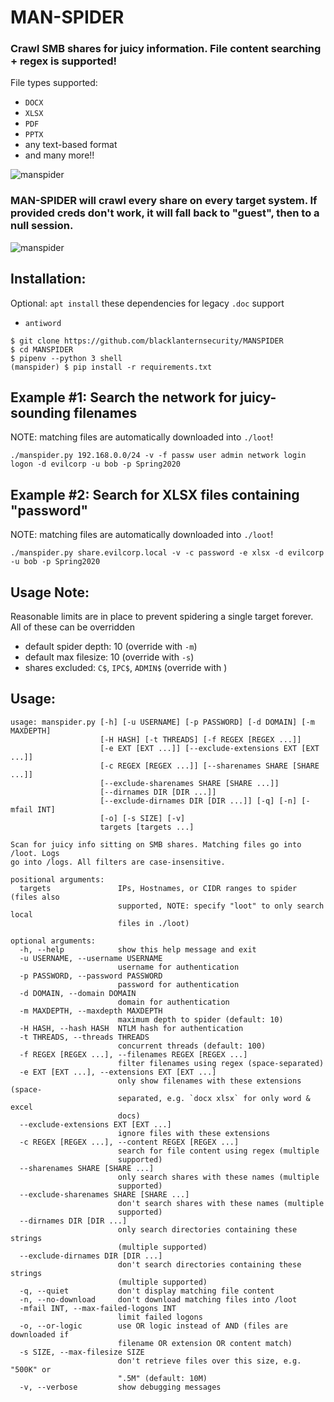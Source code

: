 # MAN-SPIDER
### Crawl SMB shares for juicy information.  File content searching + regex is supported!
File types supported:
- `DOCX`
- `XLSX`
- `PDF`
- `PPTX`
- any text-based format
- and many more!!

![manspider](https://user-images.githubusercontent.com/20261699/74963251-6a08de80-53df-11ea-88f4-60c39665dfa2.gif)

### MAN-SPIDER will crawl every share on every target system.  If provided creds don't work, it will fall back to "guest", then to a null session.
![manspider](https://user-images.githubusercontent.com/20261699/80316979-f9ab7e80-87ce-11ea-9628-3c22a07e8378.png)

## Installation:
Optional: `apt install` these dependencies for legacy `.doc` support
- `antiword`
~~~
$ git clone https://github.com/blacklanternsecurity/MANSPIDER
$ cd MANSPIDER
$ pipenv --python 3 shell
(manspider) $ pip install -r requirements.txt
~~~

## Example #1: Search the network for juicy-sounding filenames
NOTE: matching files are automatically downloaded into `./loot`!
~~~
./manspider.py 192.168.0.0/24 -v -f passw user admin network login logon -d evilcorp -u bob -p Spring2020
~~~

## Example #2: Search for XLSX files containing "password"
NOTE: matching files are automatically downloaded into `./loot`!
~~~
./manspider.py share.evilcorp.local -v -c password -e xlsx -d evilcorp -u bob -p Spring2020
~~~

## Usage Note:
Reasonable limits are in place to prevent spidering a single target forever.  All of these can be overridden
- default spider depth: 10 (override with `-m`)
- default max filesize: 10 (override with `-s`)
- shares excluded: `C$`, `IPC$`, `ADMIN$` (override with )

## Usage:
~~~
usage: manspider.py [-h] [-u USERNAME] [-p PASSWORD] [-d DOMAIN] [-m MAXDEPTH]
                    [-H HASH] [-t THREADS] [-f REGEX [REGEX ...]]
                    [-e EXT [EXT ...]] [--exclude-extensions EXT [EXT ...]]
                    [-c REGEX [REGEX ...]] [--sharenames SHARE [SHARE ...]]
                    [--exclude-sharenames SHARE [SHARE ...]]
                    [--dirnames DIR [DIR ...]]
                    [--exclude-dirnames DIR [DIR ...]] [-q] [-n] [-mfail INT]
                    [-o] [-s SIZE] [-v]
                    targets [targets ...]

Scan for juicy info sitting on SMB shares. Matching files go into /loot. Logs
go into /logs. All filters are case-insensitive.

positional arguments:
  targets               IPs, Hostnames, or CIDR ranges to spider (files also
                        supported, NOTE: specify "loot" to only search local
                        files in ./loot)

optional arguments:
  -h, --help            show this help message and exit
  -u USERNAME, --username USERNAME
                        username for authentication
  -p PASSWORD, --password PASSWORD
                        password for authentication
  -d DOMAIN, --domain DOMAIN
                        domain for authentication
  -m MAXDEPTH, --maxdepth MAXDEPTH
                        maximum depth to spider (default: 10)
  -H HASH, --hash HASH  NTLM hash for authentication
  -t THREADS, --threads THREADS
                        concurrent threads (default: 100)
  -f REGEX [REGEX ...], --filenames REGEX [REGEX ...]
                        filter filenames using regex (space-separated)
  -e EXT [EXT ...], --extensions EXT [EXT ...]
                        only show filenames with these extensions (space-
                        separated, e.g. `docx xlsx` for only word & excel
                        docs)
  --exclude-extensions EXT [EXT ...]
                        ignore files with these extensions
  -c REGEX [REGEX ...], --content REGEX [REGEX ...]
                        search for file content using regex (multiple
                        supported)
  --sharenames SHARE [SHARE ...]
                        only search shares with these names (multiple
                        supported)
  --exclude-sharenames SHARE [SHARE ...]
                        don't search shares with these names (multiple
                        supported)
  --dirnames DIR [DIR ...]
                        only search directories containing these strings
                        (multiple supported)
  --exclude-dirnames DIR [DIR ...]
                        don't search directories containing these strings
                        (multiple supported)
  -q, --quiet           don't display matching file content
  -n, --no-download     don't download matching files into /loot
  -mfail INT, --max-failed-logons INT
                        limit failed logons
  -o, --or-logic        use OR logic instead of AND (files are downloaded if
                        filename OR extension OR content match)
  -s SIZE, --max-filesize SIZE
                        don't retrieve files over this size, e.g. "500K" or
                        ".5M" (default: 10M)
  -v, --verbose         show debugging messages
~~~